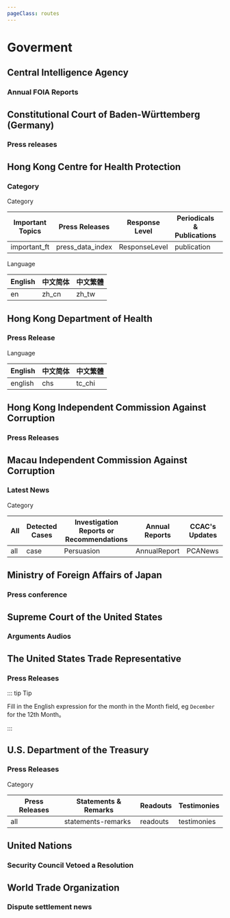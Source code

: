 ```yaml
---
pageClass: routes
---
```


# Goverment

## Central Intelligence Agency

### Annual FOIA Reports

<RouteEn author="nczitzk" example="/cia/foia-annual-report" path="/cia/foia-annual-report"/>

## Constitutional Court of Baden-Württemberg (Germany)

### Press releases

<RouteEn author="quinn-dev" example="/verfghbw/press" path="/verfghbw/press/:keyword?" :paramsDesc="['Keyword']"/>

## Hong Kong Centre for Health Protection

### Category

<RouteEn author="nczitzk" example="/chp" path="/chp/:category?/:language?" :paramsDesc="['Category, see below, Important Topics by default', 'Language, see below, zh_tw by default']">

Category

| Important Topics | Press Releases   | Response Level | Periodicals & Publications | Health Notice |
| ---------------- | ---------------- | -------------- | -------------------------- | ------------- |
| important_ft     | press_data_index | ResponseLevel  | publication                | HealthAlert   |

Language

| English | 中文简体 | 中文繁體 |
| ------- | -------- | -------- |
| en      | zh_cn    | zh_tw    |

</RouteEn>

## Hong Kong Department of Health

### Press Release

<RouteEn author="nczitzk" example="/hongkong/dh" path="/hongkong/dh/:language?" :paramsDesc="['Language, see below, tc_chi by default']">

Language

| English | 中文简体 | 中文繁體 |
| ------- | -------- | -------- |
| english | chs | tc_chi |

</RouteEn>

## Hong Kong Independent Commission Against Corruption

### Press Releases

<RouteEn author="linbuxiao" example="/icac/news/sc" path="/icac/news/:lang?" :paramsDesc="['Language, default to `sc`. Supprot `en`(English), `sc`(Simplified Chinese) and `tc`(Traditional Chinese)']"/>

## Macau Independent Commission Against Corruption

### Latest News

<RouteEn author="linbuxiao" example="/ccac/news/all" path="/ccac/news/:type/:lang?" :paramsDesc="['Category', 'Language, default to `sc`. Supprot `en`(English), `sc`(Simplified Chinese), `tc`(Traditional Chinese) and `pt`(Portuguese)']">
Category

| All  | Detected Cases | Investigation Reports or Recommendations  | Annual Reports | CCAC's Updates |
| ---- | -------------- | ----------------------------------------- | -------------- | -------------- |
| all  | case           | Persuasion                                | AnnualReport   | PCANews        |

</RouteEn>

## Ministry of Foreign Affairs of Japan

### Press conference

<RouteEn author="sgqy" example="/go.jp/mofa" path="/go.jp/mofa"/>

## Supreme Court of the United States

### Arguments Audios

<RouteEn author="nczitzk" example="/us/supremecourt/argument_audio" path="/us/supremecourt/argument_audio/:year?" :paramsDesc="['Year, current year by default']"/>

## The United States Trade Representative

### Press Releases

<RouteEn author="nczitzk" example="/ustr/press-releases" path="/ustr/press-releases/:year?/:month?" :paramsDesc="['Year, current year by default', 'Month, empty by default, show contents in all year']">

::: tip Tip

Fill in the English expression for the month in the Month field, eg `December` for the 12th Month。

:::

</RouteEn>

## U.S. Department of the Treasury

### Press Releases

<RouteEn author="nczitzk" example="/treasury/press-releases" path="/treasury/press-releases/:category?/:title?" :paramsDesc="['Category, see below, all by default', 'Title keywords, empty by default']">

Category

| Press Releases | Statements & Remarks | Readouts | Testimonies |
| -------------- | -------------------- | -------- | ----------- |
| all            | statements-remarks   | readouts | testimonies |

</RouteEn>

## United Nations

### Security Council Vetoed a Resolution

<RouteEn author="HenryQW" example="/un/scveto" path="/un/scveto"/>

## World Trade Organization

### Dispute settlement news

<RouteEn author="nczitzk" example="/wto/dispute-settlement" path="/wto/dispute-settlement/:year?" :paramsDesc="['Year, current year by default']"/>
